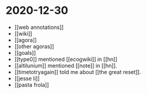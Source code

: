 # 2020-12-30

- [[web annotations]]
- [[wiki]]
- [[agora]]
- [[other agoras]]
- [[goals]]
- [[type0]] mentioned [[ecogwiki]] in [[hn]]
- [[altilunium]] mentioned [[note]] in [[hn]].
- [[timetotryagain]] told me about [[the great reset]].
- [[jesse li]]
- [[pasta frola]]
